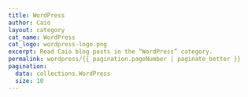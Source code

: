```yaml
---
title: WordPress
author: Caio
layout: category
cat_name: WordPress
cat_logo: wordpress-logo.png
excerpt: Read Caio blog posts in the “WordPress” category.
permalink: wordpress/{{ pagination.pageNumber | paginate_better }}
pagination:
  data: collections.WordPress
  size: 10
---
```


